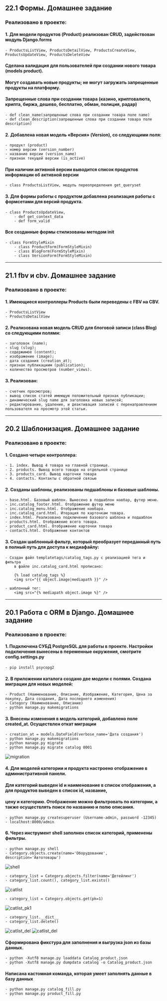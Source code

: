## 22.1 Формы. Домашнее задание

### Реализовано в проекте:

#### 1. Для модели продуктов (Product) реализован CRUD, задействован модуль Django.forms
    - ProductsListView, ProductsDetailView, ProductsCreateView, ProductsUpdateView, ProductsDeleteView

#### Сделана валидация для пользователей при создании нового товара (models product).
#### Могут создавать новые продукты; не могут загружать запрещенные продукты на платформу.
#### Запрещенные слова при создании товара (казино, криптовалюта, крипта, биржа, дешево, бесплатно, обман, полиция, радар)
    - def clean_name(запрещенные слова при создании товара поле name)
    - def clean_description(запрещенные слова при создании товара поле description)

#### 2. Добавлена новая модель «Версия» (Version), со следующими поля:
    - продукт (product)
    - номер версии (version_number)
    - название версии (version_name)
    - признак текущей версии (is_active)

#### При наличии активной версии выводится список продуктов информации об активной версии
    - class ProductsListView, модуль переопределения get_queryset

#### 3. Для формы работы с продуктом добавлена реализация работы с формсетами для версий продукта. 
    - class ProductsUpdateView, 
        - def get_context_data
        - def form_valid

#### Все созданные формы стилизованы методом __init__
    - class FormStyleMixin
        - class ProductForm(FormStyleMixin)
        - class BlogForm(FormStyleMixin)
        - class VersionForm(FormStyleMixin)
__________________________________________________________________________________________________________________

## 21.1 fbv и cbv. Домашнее задание

### Реализовано в проекте:

#### 1. Имеющиеся контроллеры Products были переведены с FBV на CBV.
    - ProductsListView
    - ProductsDetailView

#### 2. Реализована новая модель CRUD для блоговой записи (class Blog) со следующими полями:
    - заголовок (name);
    - slug (slug);
    - содержимое (content);
    - изображение (image);
    - дата создания (creation_at);
    - признак публикациим (publication);
    - количество просмотров (number_views).

#### 3. Реализован:
    - счетчик просмотров;
    - вывод список статей имеющую положительный признак публикации;
    - динамический slug name для заголовка новых записей;
    - редактирование, удаление, и деактивация записей с перенаправлением пользователя на просмотр этой статьи.

__________________________________________________________________________________________________________________


## 20.2 Шаблонизация. Домашнее задание

### Реализовано в проекте:

#### 1. Создано четыре контроллера:
    - 1. index. Вывод 4 товара на главной странице. 
    - 2. products. Вывод всего товара на отдельной странице
    - 3. products_card. Вывод карточки товара
    - 4. contacts. Контакты с обратной связью

#### 2. Созданы шаблоны, реализованы подшаблоны и базовые шаблоны.
    - base.html. Базовый шаблон. Вынесено в подшаблон навбар, футер меню.
    - inc.catalog_footer.html. Отображение футер меню
    - inc.catalog_menu.html. Отображение навбара.
    - inc.catalog_card.html. Итерация по карточкам товара. 
    - index.html. Реализовано подключение базового шаблона и подшаблон
    - products.html. Отображение всего товара. 
    - product_card.html. Отображение карточки товара
    - contacts.html. Отображение контактов

#### 3. Создан шаблонный фильтр, который преобразует переданный путь в полный путь для доступа к медиафайлу:
    - Создан файл templatetags/catalog_tags.py с реализацией тега и фильтра
        в файле inc.catalog_card.html прописано:

        {% load catalog_tags %}
        <img src="{{ object.image|mediapath }}" />

    - шаблонный тег:
        <img src="{% mediapath object.image %}" />

_____________________________________________________________________________________________________________________


## 20.1 Работа с ORM в Django. Домашнее задание

### Реализовано в проекте:

#### 1. Подключена СУБД PostgreSQL для работы в проекте. Настройки подключения вынесены в переменные окружения, смотрите config.settings.py
    - pip install psycopg2


#### 2. В приложении каталога создано две модели с полями. Cоздана миграции для новых моделей:
    - Product (Наименование, Описание, Изображение, Категория, Цена за покупку, Дата создания, Дата последнего изменения)
    - Category (Наименование, Описание)
    - python manage.py makemigrations


#### 3. Внесены изменения в модель категорий, добавлено поле created_at. Осуществлен откат миграции
    - creation_at = models.DateField(verbose_name='Дата создания')
    - python manage.py makemigrations
    - python manage.py migrate
    - python manage.py migrate catalog 0001
![migration](https://github.com/Miklefil/dz_20_1/blob/master/screenshots/2023-07-04%20(1).png?raw=true)



#### 4. Для моделей категории и продукта настроено отображение в административной панели.
#### Для категорий выведен id и наименование в список отображения, а для продуктов выведен в список id, название, 
#### цену и категорию. Отображение можно фильтровать по категории, а также осуществлять поиск по названию и полю описания.
    - python manage.py createsuperuser (Username-admin, password -12345)
    - localhost:8000/admin


#### 6. Через инструмент shell заполнен список категорий, применены фильтры.
    - python manage.py shell
    - Category.objects.create(name='Оборудование', description='Автотовары')
![shell](https://github.com/Miklefil/dz_20_1/blob/master/screenshots/2023-07-06%20(1).png?raw=true)



    - category_list = Сategory.objects.filter(name='Детейлинг')
    - category_list.count(), category_list.exists()

![catlist](https://github.com/Miklefil/dz_20_1/blob/master/screenshots/2023-07-06%20(8).png?raw=true)



    - category_list = Сategory.objects.get(pk=1)

![catlist_pk1](https://github.com/Miklefil/dz_20_1/blob/master/screenshots/2023-07-06%20(9).png?raw=true)


    - category_list.__dict__
    - category_list.delete()

![catlist_del](https://github.com/Miklefil/dz_20_1/blob/master/screenshots/2023-07-06%20(10).png?raw=true)
![catlist_del](https://github.com/Miklefil/dz_20_1/blob/master/screenshots/2023-07-06%20(11).png?raw=true)

#### Сформирована фикстура для заполнения и выгрузка json из базы данных.
    - python -Xutf8 manage.py loaddata Catalog_product.json
    - python -Xutf8 manage.py dumpdata catalog -o Catalog_product.json


#### Написана кастомная команда, которая умеет заполнять данные в базу данных
    - python manage.py catalog_fill.py
    - python manage.py product_fill.py



